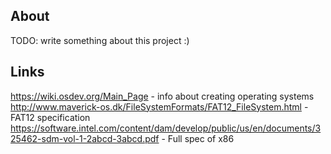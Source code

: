 ## About 
TODO: write something about this project :)

## Links

https://wiki.osdev.org/Main_Page - info about creating operating systems
http://www.maverick-os.dk/FileSystemFormats/FAT12_FileSystem.html - FAT12 specification
https://software.intel.com/content/dam/develop/public/us/en/documents/325462-sdm-vol-1-2abcd-3abcd.pdf - Full spec of x86
